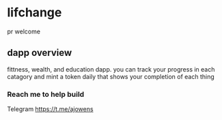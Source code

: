 # lifchange
pr welcome
## dapp overview
fittness, wealth, and education dapp.  you can track your progress in each catagory and mint a token daily that shows your completion of each thing

### Reach me to help build 
Telegram https://t.me/ajowens 


